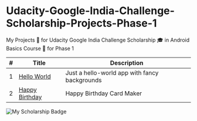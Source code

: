 # Udacity-Google-India-Challenge-Scholarship-Projects-Phase-1

My Projects :pencil: for Udacity Google India Challenge Scholarship :mortar_board: in Android Basics Course :ledger: for Phase 1

| # | Title | Description |
| --- | --- | --- |
| 1 | [Hello World](https://github.com/piedcipher/Udacity-Google-India-Challenge-Scholarship-Projects-Phase-1/tree/master/HelloWorld) | Just a hello-world app with fancy backgrounds |
| 2 | [Happy Birthday](https://github.com/piedcipher/Udacity-Google-India-Challenge-Scholarship-Projects-Phase-1/tree/master/HappyBirthday) | Happy Birthday Card Maker |

![My Scholarship Badge](https://s3-us-west-2.amazonaws.com/udacity-email/Scholarships/Google-Scholarship-India-Badge.png)
